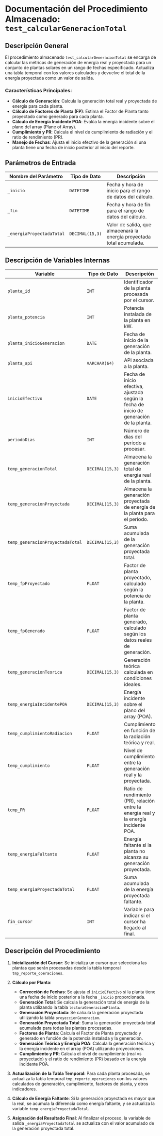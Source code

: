 # Documentación del Procedimiento Almacenado: `test_calcularGeneracionTotal`

## Descripción General

El procedimiento almacenado `test_calcularGeneracionTotal` se encarga de calcular las métricas de generación de energía real y proyectada para un conjunto de plantas solares en un rango de fechas especificado. Actualiza una tabla temporal con los valores calculados y devuelve el total de la energía proyectada como un valor de salida.

### Características Principales:
- **Cálculo de Generación**: Calcula la generación total real y proyectada de energía para cada planta.
- **Cálculo de Factores de Planta (FP)**: Estima el Factor de Planta tanto proyectado como generado para cada planta.
- **Cálculo de Energía Incidente POA**: Evalúa la energía incidente sobre el plano del array (Plane of Array).
- **Cumplimiento y PR**: Calcula el nivel de cumplimiento de radiación y el ratio de rendimiento (PR).
- **Manejo de Fechas**: Ajusta el inicio efectivo de la generación si una planta tiene una fecha de inicio posterior al inicio del reporte.

## Parámetros de Entrada

| Nombre del Parámetro         | Tipo de Dato     | Descripción                                                                                 |
|------------------------------|------------------|---------------------------------------------------------------------------------------------|
| `_inicio`                    | `DATETIME`       | Fecha y hora de inicio para el rango de datos del cálculo.                                   |
| `_fin`                       | `DATETIME`       | Fecha y hora de fin para el rango de datos del cálculo.                                      |
| `_energiaProyectadaTotal`     | `DECIMAL(15,3)`  | Valor de salida, que almacenará la energía proyectada total acumulada.                       |

## Descripción de Variables Internas

| Variable                        | Tipo de Dato            | Descripción                                                                                   |
|----------------------------------|-------------------------|-----------------------------------------------------------------------------------------------|
| `planta_id`                      | `INT`                   | Identificador de la planta procesada por el cursor.                                            |
| `planta_potencia`                | `INT`                   | Potencia instalada de la planta en kW.                                                         |
| `planta_inicioGeneracion`        | `DATE`                  | Fecha de inicio de la generación de la planta.                                                 |
| `planta_api`                     | `VARCHAR(64)`           | API asociada a la planta.                                                                      |
| `inicioEfectivo`                 | `DATE`                  | Fecha de inicio efectiva, ajustada según la fecha de inicio de generación de la planta.         |
| `periodoDias`                    | `INT`                   | Número de días del período a procesar.                                                         |
| `temp_generacionTotal`           | `DECIMAL(15,3)`         | Almacena la generación total de energía real de la planta.                                     |
| `temp_generacionProyectada`      | `DECIMAL(15,3)`         | Almacena la generación proyectada de energía de la planta para el período.                     |
| `temp_generacionProyectadaTotal` | `DECIMAL(15,3)`         | Suma acumulada de la generación proyectada total.                                              |
| `temp_fpProyectado`              | `FLOAT`                 | Factor de planta proyectado, calculado según la potencia de la planta.                         |
| `temp_fpGenerado`                | `FLOAT`                 | Factor de planta generado, calculado según los datos reales de generación.                     |
| `temp_generacionTeorica`         | `DECIMAL(15,3)`         | Generación teórica calculada en condiciones ideales.                                           |
| `temp_energiaIncidentePOA`       | `DECIMAL(15,3)`         | Energía incidente sobre el plano del array (POA).                                              |
| `temp_cumplimientoRadiacion`     | `FLOAT`                 | Cumplimiento en función de la radiación teórica y real.                                        |
| `temp_cumplimiento`              | `FLOAT`                 | Nivel de cumplimiento entre la generación real y la proyectada.                                |
| `temp_PR`                        | `FLOAT`                 | Ratio de rendimiento (PR), relación entre la energía real y la energía incidente POA.           |
| `temp_energiaFaltante`           | `FLOAT`                 | Energía faltante si la planta no alcanza su generación proyectada.                             |
| `temp_energiaProyectadaTotal`    | `FLOAT`                 | Suma acumulada de la energía proyectada faltante.                                              |
| `fin_cursor`                     | `INT`                   | Variable para indicar si el cursor ha llegado al final.                                        |

## Descripción del Procedimiento

1. **Inicialización del Cursor**: Se inicializa un cursor que selecciona las plantas que serán procesadas desde la tabla temporal `tmp_reporte_operaciones`.

2. **Cálculo por Planta**:
    - **Corrección de Fechas**: Se ajusta el `inicioEfectivo` si la planta tiene una fecha de inicio posterior a la fecha `_inicio` proporcionada.
    - **Generación Total**: Se calcula la generación total de energía de la planta utilizando la tabla `lecturaGeneracionPlanta`.
    - **Generación Proyectada**: Se calcula la generación proyectada utilizando la tabla `proyeccionGeneracion`.
    - **Generación Proyectada Total**: Suma la generación proyectada total acumulada para todas las plantas procesadas.
    - **Factores de Planta**: Calcula el Factor de Planta proyectado y generado en función de la potencia instalada y la generación.
    - **Generación Teórica y Energía POA**: Calcula la generación teórica y la energía incidente en el array (POA) utilizando proyecciones.
    - **Cumplimiento y PR**: Calcula el nivel de cumplimiento (real vs proyectado) y el ratio de rendimiento (PR) basado en la energía incidente POA.

3. **Actualización de la Tabla Temporal**: Para cada planta procesada, se actualiza la tabla temporal `tmp_reporte_operaciones` con los valores calculados de generación, cumplimiento, factores de planta, y otros indicadores.

4. **Cálculo de Energía Faltante**: Si la generación proyectada es mayor que la real, se acumula la diferencia como energía faltante, y se actualiza la variable `temp_energiaProyectadaTotal`.

5. **Asignación del Resultado Final**: Al finalizar el proceso, la variable de salida `_energiaProyectadaTotal` se actualiza con el valor acumulado de la generación proyectada total.

